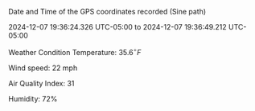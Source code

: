 Date and Time of the GPS coordinates recorded (Sine path)

2024-12-07 19:36:24.326 UTC-05:00 to 2024-12-07 19:36:49.212 UTC-05:00

Weather Condition
Temperature: $\displaystyle{35.6}^{\circ}{F}$

Wind speed: 22 mph

Air Quality Index: 31

Humidity: 72%
